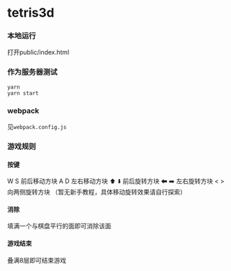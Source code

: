 # tetris3d


### 本地运行

打开public/index.html

### 作为服务器测试

```shell
yarn
yarn start
```

### webpack

见```webpack.config.js```

### 游戏规则


#### 按键

W S 前后移动方块
A D 左右移动方块
⬆️ ⬇️ 前后旋转方块
⬅ ️➡️ 左右旋转方块
< > 向两侧旋转方块
（暂无新手教程，具体移动旋转效果请自行探索）


#### 消除

填满一个与棋盘平行的面即可消除该面


#### 游戏结束

叠满8层即可结束游戏
 

